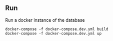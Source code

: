 ## Run

Run a docker instance of the database

```
docker-compose -f docker-compose.dev.yml build
docker-compose -f docker-compose.dev.yml up
```
